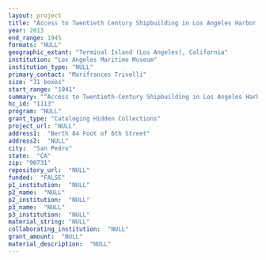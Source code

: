 ```yaml
--- 
layout: project 
title: "Access to Twentieth Century Shipbuilding in Los Angeles Harbor : California Shipbuilding Corporation, 1941-1945."
year: 2013
end_range: 1945
formats: "NULL"
geographic_extant: "Terminal Island (Los Angeles), California"
institution: "Los Angeles Maritime Museum"
institution_type: "NULL"
primary_contact: "Marifrances Trivelli"
size: "31 boxes"
start_range: "1941"
summary: "“Access to Twentieth-Century Shipbuilding in Los Angeles Harbor” will connect two important collections from California Shipbuilding Corporation on World War II era merchant shipbuilding. The collections provide visual material unique to the Kaiser company's shipbuilding enterprise at a local installation on Terminal Island in Los Angeles Harbor. The larger collection contains 9000 images of vessel launchings, sponsors, workers, ship construction, ships underway, yard activities, events, Calship property and structures, advertising posters, celebrities in a variety of formats: photographic albums, loose prints, negatives, and large format prints, a box glass slides. The documents are contained in ten boxes of news clippings, personnel records, corporate history, incorporation agreements, ship's progress report, legal documents, testimonials, correspondence, etc., guestbooks, and vessel construction reports. There are 4 film recordings of personalities and launchings; and approximately 400 - 4” x 6” index cards organized alphabetically by subject name and an alpha-numeric code. The smaller collection was created by an engineer and focuses on his work. It includes photographic images, typescripts, training manuals, issues of Calship Log, eight books on marine engineering, and ephemera. Both collections contain several artifacts."
hc_id: "1113"
program: "NULL"
grant_type: "Cataloging Hidden Collections"
project_url: "NULL"
address1:  "Berth 84 Foot of 6th Street"
address2:  "NULL"
city:  "San Pedro"
state:  "CA"
zip: "90731"
repository_url:  "NULL"
funded:  "FALSE"
p1_institution:  "NULL"
p2_name:  "NULL"
p2_institution:  "NULL"
p3_name:  "NULL"
p3_institution:  "NULL"
material_string: "NULL"
collaborating_institution:  "NULL"
grant_amount:  "NULL"
material_description:  "NULL"
---
```

